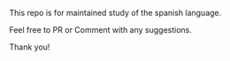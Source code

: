 This repo is for maintained study of the spanish language.

Feel free to PR or Comment with any suggestions. 

Thank you!
